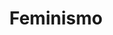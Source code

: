 ---
title: "Feminismo"
lang: "Portuguese"
year: "2019"
link: "alW9MDpiJOM"
slides: ""
authors: ['Sofia Narciso']
tags: ['Social Movements', 'Feminism']
layout: "workshop"
categories: ["workshops"]
---